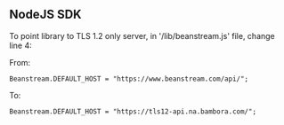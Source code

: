 ##  NodeJS SDK

To point library to TLS 1.2 only server, in '/lib/beanstream.js' file, change line 4:

From:

```
Beanstream.DEFAULT_HOST = "https://www.beanstream.com/api/";
```
To:
```
Beanstream.DEFAULT_HOST = "https://tls12-api.na.bambora.com/";

```
